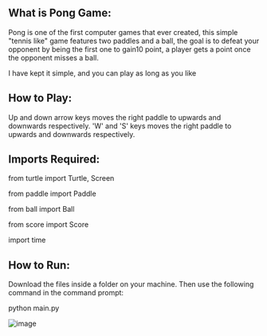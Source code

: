 What is Pong Game:
--------------------

Pong is one of the first computer games that ever created, this simple "tennis like" game features two paddles and a ball, 
the goal is to defeat your opponent by being the first one to gain10 point, a player gets a point once the opponent misses a ball.

I have kept it simple, and you can play as long as you like 

How to Play:
-------------

Up and down arrow keys moves the right paddle to upwards and downwards respectively.
'W' and 'S' keys moves the right paddle to upwards and downwards respectively.

Imports Required:
-------------------

from turtle import Turtle, Screen

from paddle import Paddle

from ball import Ball

from score import Score

import time

How to Run:
------------

Download the files inside a folder on your machine. Then use the following command in the command prompt:

python main.py

![image](https://user-images.githubusercontent.com/96917574/178920819-46043a59-f396-4d39-9c47-5f86d287057b.png)
